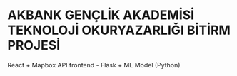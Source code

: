 # AKBANK GENÇLİK AKADEMİSİ TEKNOLOJİ OKURYAZARLIĞI BİTİRM PROJESİ

React + Mapbox API frontend - Flask + ML Model (Python)



